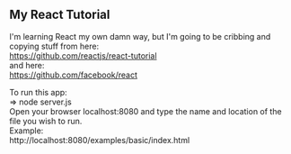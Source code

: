## My React Tutorial

I'm learning React my own damn way, but I'm going to be cribbing and copying stuff from here:  
https://github.com/reactjs/react-tutorial  
and here:  
https://github.com/facebook/react  

To run this app:  
=> node server.js  
Open your browser localhost:8080 and type the name and location of the file you wish to run.  
Example:  
http://localhost:8080/examples/basic/index.html

